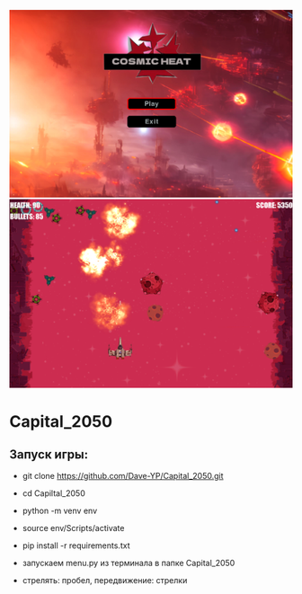 ![alt text](images/logo.png "Capital_2050")
![alt text](images/gameplay.png "Геймлей")
# Capital_2050
## Запуск игры:
 - git clone https://github.com/Dave-YP/Capital_2050.git
 - cd Capiltal_2050
 - python -m venv env
 - source env/Scripts/activate
 - pip install -r requirements.txt

 - запускаем menu.py из терминала в папке Capital_2050
 - стрелять: пробел, передвижение: стрелки
